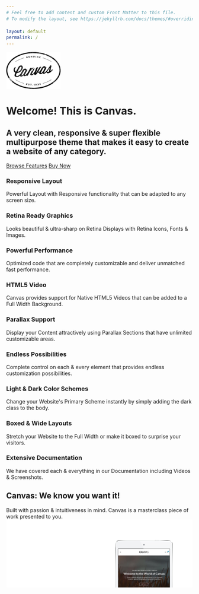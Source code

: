 ```yaml
---
# Feel free to add content and custom Front Matter to this file.
# To modify the layout, see https://jekyllrb.com/docs/themes/#overriding-theme-defaults

layout: default
permalink: /
---
```


<div class="container clearfix">
    <div class="mx-auto center clearfix" style="max-width: 900px;">
        <img class="bottommargin" src="images/logo-side.png" alt="Image">
        <h1>Welcome! This is <span>Canvas</span>.</h1>
        <h2>A very clean, responsive &amp; super flexible multipurpose theme that makes it easy to create a website of any category.</h2>
        <a href="#" class="button button-3d button-dark button-large ">Browse Features</a>
        <a href="#" class="button button-3d button-large">Buy Now</a>
    </div>
    <div class="line"></div>
    <div class="row justify-content-center col-mb-50">
        <div class="col-sm-6 col-lg-4">
            <div class="feature-box fbox-sm fbox-plain" data-animate="fadeIn">
                <div class="fbox-icon">
                    <a href="#"><i class="icon-phone2"></i></a>
                </div>
                <div class="fbox-content">
                    <h3>Responsive Layout</h3>
                    <p>Powerful Layout with Responsive functionality that can be adapted to any screen size.</p>
                </div>
            </div>
        </div>
        <div class="col-sm-6 col-lg-4">
            <div class="feature-box fbox-sm fbox-plain" data-animate="fadeIn" data-delay="200">
                <div class="fbox-icon">
                    <a href="#"><i class="icon-eye"></i></a>
                </div>
                <div class="fbox-content">
                    <h3>Retina Ready Graphics</h3>
                    <p>Looks beautiful &amp; ultra-sharp on Retina Displays with Retina Icons, Fonts &amp; Images.</p>
                </div>
            </div>
        </div>
        <div class="col-sm-6 col-lg-4">
            <div class="feature-box fbox-sm fbox-plain" data-animate="fadeIn" data-delay="400">
                <div class="fbox-icon">
                    <a href="#"><i class="icon-star2"></i></a>
                </div>
                <div class="fbox-content">
                    <h3>Powerful Performance</h3>
                    <p>Optimized code that are completely customizable and deliver unmatched fast performance.</p>
                </div>
            </div>
        </div>
        <div class="col-sm-6 col-lg-4">
            <div class="feature-box fbox-sm fbox-plain" data-animate="fadeIn" data-delay="600">
                <div class="fbox-icon">
                    <a href="#"><i class="icon-video"></i></a>
                </div>
                <div class="fbox-content">
                    <h3>HTML5 Video</h3>
                    <p>Canvas provides support for Native HTML5 Videos that can be added to a Full Width Background.</p>
                </div>
            </div>
        </div>
        <div class="col-sm-6 col-lg-4">
            <div class="feature-box fbox-sm fbox-plain" data-animate="fadeIn" data-delay="800">
                <div class="fbox-icon">
                    <a href="#"><i class="icon-params"></i></a>
                </div>
                <div class="fbox-content">
                    <h3>Parallax Support</h3>
                    <p>Display your Content attractively using Parallax Sections that have unlimited customizable areas.</p>
                </div>
            </div>
        </div>
        <div class="col-sm-6 col-lg-4">
            <div class="feature-box fbox-sm fbox-plain" data-animate="fadeIn" data-delay="1000">
                <div class="fbox-icon">
                    <a href="#"><i class="icon-fire"></i></a>
                </div>
                <div class="fbox-content">
                    <h3>Endless Possibilities</h3>
                    <p>Complete control on each &amp; every element that provides endless customization possibilities.</p>
                </div>
            </div>
        </div>
        <div class="col-sm-6 col-lg-4">
            <div class="feature-box fbox-sm fbox-plain" data-animate="fadeIn" data-delay="1200">
                <div class="fbox-icon">
                    <a href="#"><i class="icon-bulb"></i></a>
                </div>
                <div class="fbox-content">
                    <h3>Light &amp; Dark Color Schemes</h3>
                    <p>Change your Website's Primary Scheme instantly by simply adding the dark class to the body.</p>
                </div>
            </div>
        </div>
        <div class="col-sm-6 col-lg-4">
            <div class="feature-box fbox-sm fbox-plain" data-animate="fadeIn" data-delay="1400">
                <div class="fbox-icon">
                    <a href="#"><i class="icon-heart2"></i></a>
                </div>
                <div class="fbox-content">
                    <h3>Boxed &amp; Wide Layouts</h3>
                    <p>Stretch your Website to the Full Width or make it boxed to surprise your visitors.</p>
                </div>
            </div>
        </div>
        <div class="col-sm-6 col-lg-4">
            <div class="feature-box fbox-sm fbox-plain" data-animate="fadeIn" data-delay="1600">
                <div class="fbox-icon">
                    <a href="#"><i class="icon-note"></i></a>
                </div>
                <div class="fbox-content">
                    <h3>Extensive Documentation</h3>
                    <p>We have covered each &amp; everything in our Documentation including Videos &amp; Screenshots.</p>
                </div>
            </div>
        </div>
    </div>
</div>

<div class="clear"></div>

<div class="section parallax dark mb-0 border-bottom-0" style="background-image: url('images/parallax/7.jpg');" data-bottom-top="background-position:0px 0px;" data-top-bottom="background-position:0px -300px;">
    <div class="container clearfix">
        <div class="heading-block center">
            <h2>Canvas: We know you want it!</h2>
            <span>Built with passion &amp; intuitiveness in mind. Canvas is a masterclass piece of work presented to you.</span>
        </div>
        <div style="position: relative; margin-bottom: -60px;" data-height-xl="415" data-height-lg="342" data-height-md="262" data-height-sm="160" data-height-xs="102">
            <img src="images/services/chrome.png" style="position: absolute; top: 0; left: 0;" data-animate="fadeInUp" alt="Chrome">
            <img src="images/services/ipad3.png" style="position: absolute; top: 0; left: 0;" data-animate="fadeInUp" data-delay="300" alt="iPad">
        </div>
    </div>
</div>